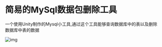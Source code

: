 # 简易的MySql数据包删除工具
一个使用Unity制作的Mysql小工具,通过这个工具能够查询数据库中的表以及删除数据库中表的数据

![img](https://github.com/dlvguo/SimpleMysqlTool/blob/master/Image/Info.gif)
